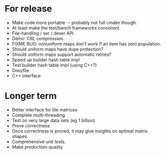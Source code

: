# For release

* Make code more portable -- probably not full cmake though.
* At least make the test/bench frameworks consistent.
* File-handling / ser / deser API.
* Demo: CRL compression.
* FIXME BUG: nonuniform maps don't work if an item has zero population.
* Should uniform maps have dupe protection?
* Should uniform maps support automatic retries?
* Speed up builder hash table impl
* Test builder hash table impl (using C++?)
* Doxyfile
* C++ interface

# Longer term

* Better interface for tile matrices
* Complete multi-threading
* Test on very large data sets (eg 1 billion)
* Prove correctness
* Once correctness is proved, it may give insights on optimal matrix shapes.
* Comprehensive unit tests.
* Make production-quality.
